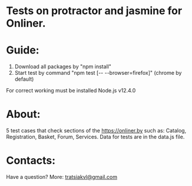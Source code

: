 # Tests on protractor and jasmine for Onliner.

# Guide:

1. Download all packages by "npm install"
2. Start test by command "npm test [-- --browser=firefox]" (chrome by default)

For correct working must be installed Node.js v12.4.0 

# About:

5 test cases that check sections of the https://onliner.by such as: Catalog, Registration, Basket, Forum, Services.
Data for tests are in the data.js file.

# Contacts:

Have a question? More: tratsiakvl@gmail.com
